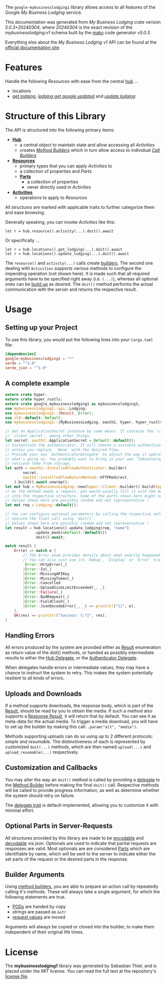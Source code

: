 <!---
DO NOT EDIT !
This file was generated automatically from 'src/generator/templates/api/README.md.mako'
DO NOT EDIT !
-->
The `google-mybusinesslodging1` library allows access to all features of the *Google My Business Lodging* service.

This documentation was generated from *My Business Lodging* crate version *5.0.3+20240304*, where *20240304* is the exact revision of the *mybusinesslodging:v1* schema built by the [mako](http://www.makotemplates.org/) code generator *v5.0.3*.

Everything else about the *My Business Lodging* *v1* API can be found at the
[official documentation site](https://developers.google.com/my-business/).
# Features

Handle the following *Resources* with ease from the central [hub](https://docs.rs/google-mybusinesslodging1/5.0.3+20240304/google_mybusinesslodging1/MyBusinessLodging) ... 

* locations
 * [*get lodging*](https://docs.rs/google-mybusinesslodging1/5.0.3+20240304/google_mybusinesslodging1/api::LocationGetLodgingCall), [*lodging get google updated*](https://docs.rs/google-mybusinesslodging1/5.0.3+20240304/google_mybusinesslodging1/api::LocationLodgingGetGoogleUpdatedCall) and [*update lodging*](https://docs.rs/google-mybusinesslodging1/5.0.3+20240304/google_mybusinesslodging1/api::LocationUpdateLodgingCall)




# Structure of this Library

The API is structured into the following primary items:

* **[Hub](https://docs.rs/google-mybusinesslodging1/5.0.3+20240304/google_mybusinesslodging1/MyBusinessLodging)**
    * a central object to maintain state and allow accessing all *Activities*
    * creates [*Method Builders*](https://docs.rs/google-mybusinesslodging1/5.0.3+20240304/google_mybusinesslodging1/client::MethodsBuilder) which in turn
      allow access to individual [*Call Builders*](https://docs.rs/google-mybusinesslodging1/5.0.3+20240304/google_mybusinesslodging1/client::CallBuilder)
* **[Resources](https://docs.rs/google-mybusinesslodging1/5.0.3+20240304/google_mybusinesslodging1/client::Resource)**
    * primary types that you can apply *Activities* to
    * a collection of properties and *Parts*
    * **[Parts](https://docs.rs/google-mybusinesslodging1/5.0.3+20240304/google_mybusinesslodging1/client::Part)**
        * a collection of properties
        * never directly used in *Activities*
* **[Activities](https://docs.rs/google-mybusinesslodging1/5.0.3+20240304/google_mybusinesslodging1/client::CallBuilder)**
    * operations to apply to *Resources*

All *structures* are marked with applicable traits to further categorize them and ease browsing.

Generally speaking, you can invoke *Activities* like this:

```Rust,ignore
let r = hub.resource().activity(...).doit().await
```

Or specifically ...

```ignore
let r = hub.locations().get_lodging(...).doit().await
let r = hub.locations().update_lodging(...).doit().await
```

The `resource()` and `activity(...)` calls create [builders][builder-pattern]. The second one dealing with `Activities` 
supports various methods to configure the impending operation (not shown here). It is made such that all required arguments have to be 
specified right away (i.e. `(...)`), whereas all optional ones can be [build up][builder-pattern] as desired.
The `doit()` method performs the actual communication with the server and returns the respective result.

# Usage

## Setting up your Project

To use this library, you would put the following lines into your `Cargo.toml` file:

```toml
[dependencies]
google-mybusinesslodging1 = "*"
serde = "^1.0"
serde_json = "^1.0"
```

## A complete example

```Rust
extern crate hyper;
extern crate hyper_rustls;
extern crate google_mybusinesslodging1 as mybusinesslodging1;
use mybusinesslodging1::api::Lodging;
use mybusinesslodging1::{Result, Error};
use std::default::Default;
use mybusinesslodging1::{MyBusinessLodging, oauth2, hyper, hyper_rustls, chrono, FieldMask};

// Get an ApplicationSecret instance by some means. It contains the `client_id` and 
// `client_secret`, among other things.
let secret: oauth2::ApplicationSecret = Default::default();
// Instantiate the authenticator. It will choose a suitable authentication flow for you, 
// unless you replace  `None` with the desired Flow.
// Provide your own `AuthenticatorDelegate` to adjust the way it operates and get feedback about 
// what's going on. You probably want to bring in your own `TokenStorage` to persist tokens and
// retrieve them from storage.
let auth = oauth2::InstalledFlowAuthenticator::builder(
        secret,
        oauth2::InstalledFlowReturnMethod::HTTPRedirect,
    ).build().await.unwrap();
let mut hub = MyBusinessLodging::new(hyper::Client::builder().build(hyper_rustls::HttpsConnectorBuilder::new().with_native_roots().https_or_http().enable_http1().build()), auth);
// As the method needs a request, you would usually fill it with the desired information
// into the respective structure. Some of the parts shown here might not be applicable !
// Values shown here are possibly random and not representative !
let mut req = Lodging::default();

// You can configure optional parameters by calling the respective setters at will, and
// execute the final call using `doit()`.
// Values shown here are possibly random and not representative !
let result = hub.locations().update_lodging(req, "name")
             .update_mask(&Default::default())
             .doit().await;

match result {
    Err(e) => match e {
        // The Error enum provides details about what exactly happened.
        // You can also just use its `Debug`, `Display` or `Error` traits
         Error::HttpError(_)
        |Error::Io(_)
        |Error::MissingAPIKey
        |Error::MissingToken(_)
        |Error::Cancelled
        |Error::UploadSizeLimitExceeded(_, _)
        |Error::Failure(_)
        |Error::BadRequest(_)
        |Error::FieldClash(_)
        |Error::JsonDecodeError(_, _) => println!("{}", e),
    },
    Ok(res) => println!("Success: {:?}", res),
}

```
## Handling Errors

All errors produced by the system are provided either as [Result](https://docs.rs/google-mybusinesslodging1/5.0.3+20240304/google_mybusinesslodging1/client::Result) enumeration as return value of
the doit() methods, or handed as possibly intermediate results to either the 
[Hub Delegate](https://docs.rs/google-mybusinesslodging1/5.0.3+20240304/google_mybusinesslodging1/client::Delegate), or the [Authenticator Delegate](https://docs.rs/yup-oauth2/*/yup_oauth2/trait.AuthenticatorDelegate.html).

When delegates handle errors or intermediate values, they may have a chance to instruct the system to retry. This 
makes the system potentially resilient to all kinds of errors.

## Uploads and Downloads
If a method supports downloads, the response body, which is part of the [Result](https://docs.rs/google-mybusinesslodging1/5.0.3+20240304/google_mybusinesslodging1/client::Result), should be
read by you to obtain the media.
If such a method also supports a [Response Result](https://docs.rs/google-mybusinesslodging1/5.0.3+20240304/google_mybusinesslodging1/client::ResponseResult), it will return that by default.
You can see it as meta-data for the actual media. To trigger a media download, you will have to set up the builder by making
this call: `.param("alt", "media")`.

Methods supporting uploads can do so using up to 2 different protocols: 
*simple* and *resumable*. The distinctiveness of each is represented by customized 
`doit(...)` methods, which are then named `upload(...)` and `upload_resumable(...)` respectively.

## Customization and Callbacks

You may alter the way an `doit()` method is called by providing a [delegate](https://docs.rs/google-mybusinesslodging1/5.0.3+20240304/google_mybusinesslodging1/client::Delegate) to the 
[Method Builder](https://docs.rs/google-mybusinesslodging1/5.0.3+20240304/google_mybusinesslodging1/client::CallBuilder) before making the final `doit()` call. 
Respective methods will be called to provide progress information, as well as determine whether the system should 
retry on failure.

The [delegate trait](https://docs.rs/google-mybusinesslodging1/5.0.3+20240304/google_mybusinesslodging1/client::Delegate) is default-implemented, allowing you to customize it with minimal effort.

## Optional Parts in Server-Requests

All structures provided by this library are made to be [encodable](https://docs.rs/google-mybusinesslodging1/5.0.3+20240304/google_mybusinesslodging1/client::RequestValue) and 
[decodable](https://docs.rs/google-mybusinesslodging1/5.0.3+20240304/google_mybusinesslodging1/client::ResponseResult) via *json*. Optionals are used to indicate that partial requests are responses 
are valid.
Most optionals are are considered [Parts](https://docs.rs/google-mybusinesslodging1/5.0.3+20240304/google_mybusinesslodging1/client::Part) which are identifiable by name, which will be sent to 
the server to indicate either the set parts of the request or the desired parts in the response.

## Builder Arguments

Using [method builders](https://docs.rs/google-mybusinesslodging1/5.0.3+20240304/google_mybusinesslodging1/client::CallBuilder), you are able to prepare an action call by repeatedly calling it's methods.
These will always take a single argument, for which the following statements are true.

* [PODs][wiki-pod] are handed by copy
* strings are passed as `&str`
* [request values](https://docs.rs/google-mybusinesslodging1/5.0.3+20240304/google_mybusinesslodging1/client::RequestValue) are moved

Arguments will always be copied or cloned into the builder, to make them independent of their original life times.

[wiki-pod]: http://en.wikipedia.org/wiki/Plain_old_data_structure
[builder-pattern]: http://en.wikipedia.org/wiki/Builder_pattern
[google-go-api]: https://github.com/google/google-api-go-client

# License
The **mybusinesslodging1** library was generated by Sebastian Thiel, and is placed 
under the *MIT* license.
You can read the full text at the repository's [license file][repo-license].

[repo-license]: https://github.com/Byron/google-apis-rsblob/main/LICENSE.md

